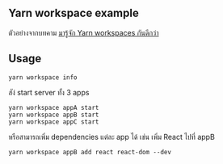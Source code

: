 Yarn workspace example
---

ตัวอย่างจากบทคาม [มารู้จัก Yarn workspaces กันดีกว่า](https://devahoy.com/blog/2019/07/yarn-workspaces/)

## Usage

```
yarn workspace info
```

สัง่ start server ทั้ง 3 apps

```
yarn workspace appA start
yarn workspace appB start
yarn workspace appC start
```

หรือสามารถเพิ่ม dependencies แต่ละ app ได้ เช่น เพิ่ม React ไปที่ appB

```
yarn workspace appB add react react-dom --dev
```